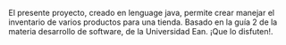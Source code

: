 El presente proyecto, creado en lenguage java, permite crear manejar el inventario de varios productos para una tienda. Basado en la guía 2 de la materia desarrollo de software, de la Universidad Ean. ¡Que lo disfuten!.
